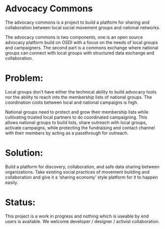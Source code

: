 # Advocacy Commons

The advocacy commons is a project to build a platform for sharing and collaboration between local social movement groups and national networks.

The advocacy commons is two components, one is an open source advocacy platform build on OSDI with a focus on the needs of local groups and campaigners. The second part is a commons exchange where national groups can connect with local groups with structured data exchange and collaboration.

# Problem:
Local groups don’t have either the technical ability to build advocacy tools nor the ability to reach into the membership lists of national groups. The coordination costs between local and national campaigns is high.

National groups need to protect and grow their membership lists while cultivating trusted local partners to do coordinated campaigning. This allows national groups to build lists, share outreach with local groups, activate campaigns, while protecting the fundraising and contact channel with their members by acting as a passthrough for outreach.

# Solution:
Build a platform for discovery, collaboration, and safe data sharing between organizations. Take existing social practices of movement building and collaboration and give it a ‘sharing economy’ style platform for it to happen easily.

# Status:
This project is a work in progress and nothing which is useable by end users is available. We welcome developer / designer / activist collaboration.
